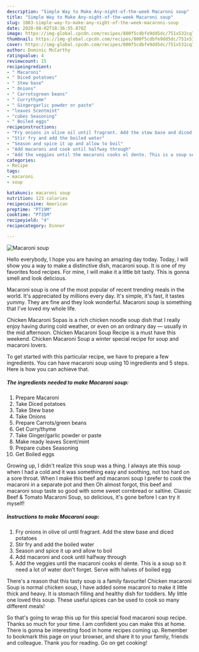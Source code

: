 ```yaml
---
description: "Simple Way to Make Any-night-of-the-week Macaroni soup"
title: "Simple Way to Make Any-night-of-the-week Macaroni soup"
slug: 1063-simple-way-to-make-any-night-of-the-week-macaroni-soup
date: 2020-08-02T18:36:55.878Z
image: https://img-global.cpcdn.com/recipes/800f5cdbfe9dd5dc/751x532cq70/macaroni-soup-recipe-main-photo.jpg
thumbnail: https://img-global.cpcdn.com/recipes/800f5cdbfe9dd5dc/751x532cq70/macaroni-soup-recipe-main-photo.jpg
cover: https://img-global.cpcdn.com/recipes/800f5cdbfe9dd5dc/751x532cq70/macaroni-soup-recipe-main-photo.jpg
author: Dominic McCarthy
ratingvalue: 4
reviewcount: 15
recipeingredient:
- " Macaroni"
- " Diced potatoes"
- " Stew base"
- " Onions"
- " Carrotsgreen beans"
- " Currythyme"
- " Gingergarlic powder or paste"
- "leaves Scentmint"
- "cubes Seasoning"
- " Boiled eggs"
recipeinstructions:
- "Fry onions in olive oil until fragrant. Add the stew base and diced potatoes"
- "Stir fry and add the boiled water"
- "Season and spice it up and allow to boil"
- "Add macaroni and cook until halfway through"
- "Add the veggies until the macaroni cooks el dente. This is a soup so it need a lot of water don’t forget. Serve with halves of boiled egg"
categories:
- Recipe
tags:
- macaroni
- soup

katakunci: macaroni soup 
nutrition: 123 calories
recipecuisine: American
preptime: "PT19M"
cooktime: "PT35M"
recipeyield: "4"
recipecategory: Dinner

---
```



![Macaroni soup](https://img-global.cpcdn.com/recipes/800f5cdbfe9dd5dc/751x532cq70/macaroni-soup-recipe-main-photo.jpg)

Hello everybody, I hope you are having an amazing day today. Today, I will show you a way to make a distinctive dish, macaroni soup. It is one of my favorites food recipes. For mine, I will make it a little bit tasty. This is gonna smell and look delicious.

Macaroni soup is one of the most popular of recent trending meals in the world. It's appreciated by millions every day. It's simple, it's fast, it tastes yummy. They are fine and they look wonderful. Macaroni soup is something that I've loved my whole life.

Chicken Macaroni Sopas is a rich chicken noodle soup dish that I really enjoy having during cold weather, or even on an ordinary day — usually in the mid afternoon. Chicken Macaroni Soup Recipe is a must have this weekend. Chicken Macaroni Soup a winter special recipe for soup and macaroni lovers.


To get started with this particular recipe, we have to prepare a few ingredients. You can have macaroni soup using 10 ingredients and 5 steps. Here is how you can achieve that.

<!--inarticleads1-->

##### The ingredients needed to make Macaroni soup:

1. Prepare  Macaroni
1. Take  Diced potatoes
1. Take  Stew base
1. Take  Onions
1. Prepare  Carrots/green beans
1. Get  Curry/thyme
1. Take  Ginger/garlic powder or paste
1. Make ready leaves Scent/mint
1. Prepare cubes Seasoning
1. Get  Boiled eggs


Growing up, I didn&#39;t realize this soup was a thing. I always ate this soup when I had a cold and it was something easy and soothing, not too hard on a sore throat. When I make this beef and macaroni soup I prefer to cook the macaroni in a separate pot and then Oh almost forgot, this beef and macaroni soup taste so good with some sweet cornbread or saltine. Classic Beef &amp; Tomato Macaroni Soup, so delicious, it&#39;s gone before I can try it myself! 

<!--inarticleads2-->

##### Instructions to make Macaroni soup:

1. Fry onions in olive oil until fragrant. Add the stew base and diced potatoes
1. Stir fry and add the boiled water
1. Season and spice it up and allow to boil
1. Add macaroni and cook until halfway through
1. Add the veggies until the macaroni cooks el dente. This is a soup so it need a lot of water don’t forget. Serve with halves of boiled egg


There&#39;s a reason that this tasty soup is a family favourite! Chicken macaroni Soup is normal chicken soup, I have added some macaroni to make it little thick and heavy. It is stomach filling and healthy dish for toddlers. My little one loved this soup. These useful spices can be used to cook so many different meals! 

So that's going to wrap this up for this special food macaroni soup recipe. Thanks so much for your time. I am confident you can make this at home. There is gonna be interesting food in home recipes coming up. Remember to bookmark this page on your browser, and share it to your family, friends and colleague. Thank you for reading. Go on get cooking!
